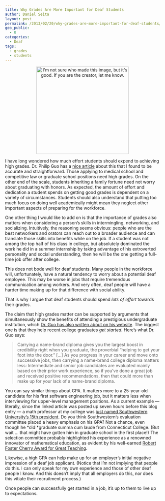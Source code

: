 ```yaml
---
title: Why Grades Are More Important for Deaf Students
author: Daniel Seita
layout: post
permalink: /2013/02/20/why-grades-are-more-important-for-deaf-students/
geo_public:
  - 0
categories:
  - Deaf
tags:
  - grades
  - students
---
```

<p style="text-align:center;">
  <a href="http://seitad.files.wordpress.com/2013/01/grades.jpg"><img class="size-medium wp-image-883 aligncenter" alt="I'm not sure who made this image, but it's good. If you are the creator, let me know." src="http://seitad.files.wordpress.com/2013/01/grades.jpg?w=300" width="300" height="284" /></a>
</p>

I have long wondered how much effort students should expend to achieving high grades. Dr. Philip Guo has a [nice article][1] about this that I found to be accurate and straightforward. Those applying to medical school and competitive law or graduate school positions need high grades. On the other end of the scale, students inheriting a family fortune need not worry about graduating with honors. As expected, the amount of effort and dedication a student spends on getting good grades is dependent on a variety of circumstances. Students should also understand that putting too much focus on doing well academically might mean they neglect other important aspects of preparing for the workforce.

One other thing I would like to add on is that the importance of grades also matters when considering a person&#8217;s skills in intermingling, networking, and socializing. Intuitively, the reasoning seems obvious: people who are the best networkers and orators can reach out to a broader audience and can translate those skills into benefits while on the job. If a student was not among the top half of his class in college, but absolutely dominated the work he did in a summer internship by taking advantage of his extroverted personality and social understanding, then he will be the one getting a full-time job offer after college.

This does not bode well for deaf students. Many people in the workforce will, unfortunately, have a natural tendency to worry about a potential deaf employee. This may be worse in jobs that require tremendous communication among workers. And very often, deaf people will have a harder time making up for that difference with social ability.

That is why I argue that deaf students should spend *lots of effort* towards their grades.

The claim that high grades matter can be supported by arguments that simultaneously show the benefits of attending a prestigious undergraduate institution, which [Dr. Guo has also written about on his website][2]. The biggest one is that they help recent college graduates *get started*. Here&#8217;s what Dr. Guo says:

> Carrying a name-brand diploma gives you the largest boost in credibility right when you graduate, the proverbial &#8220;helping to get your foot into the door.&#8221; [&#8230;] As you progress in your career and move onto successive jobs, then carrying a name-brand college diploma matters less: Intermediate and senior job candidates are evaluated mainly based on their prior work experience, so if you&#8217;ve done a great job and received positive recommendations, then that could more than make up for your lack of a name-brand diploma. 

You can say similar things about GPA. It matters more to a 25-year-old candidate for his first software engineering job, but it matters less when interviewing for upper-level management positions. As a current example &#8212; literally, since the linked article was posted up seven hours before this blog entry &#8212; a math professor at my college was [just named Southwestern University&#8217;s 15th president][3]. Do you think Southwestern&#8217;s evaluation committee placed a heavy emphasis on his GPA? Not a chance, even though he *did *graduate summa cum laude from Connecticut College. (But wait &#8230; that might have gotten him in graduate school in the first place!) The selection committee probably highlighted his experience as a renowned innovator of mathematical education, as evident by his well-earned [Robert Foster Cherry Award for Great Teaching][4].

Likewise, a high GPA can help make up for an employer&#8217;s initial negative impression of a deaf job applicant. (Notice that I&#8217;m not implying that people do this. I can only speak for my own experience and those of other deaf people I know. And this doesn&#8217;t imply that all employers do this, nor does this vitiate their recruitment process.)

Once people can successfully get started in a job, it&#8217;s up to them to live up to expectations.

 [1]: http://www.pgbovine.net/grades.htm
 [2]: http://www.pgbovine.net/advantages-of-name-brand-school.htm
 [3]: http://www.southwestern.edu/live/news/7715-trustees-select-ed-burger-to-be-southwesterns-15th
 [4]: http://www.baylor.edu/mediacommunications/news.php?action=story&story=67452